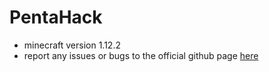 # PentaHack
* minecraft version 1.12.2
* report any issues or bugs to the official github page [here](https://github.com/PentaMine/PentaHack/issues)